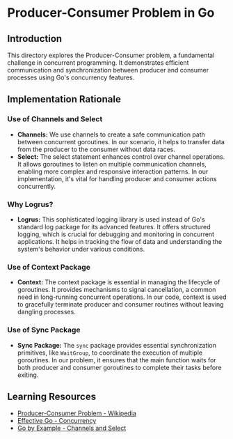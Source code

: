 # Producer-Consumer Problem in Go

## Introduction
This directory explores the Producer-Consumer problem, a fundamental challenge in concurrent programming. It demonstrates efficient communication and synchronization between producer and consumer processes using Go's concurrency features.

## Implementation Rationale

### Use of Channels and Select
- **Channels:** We use channels to create a safe communication path between concurrent goroutines. In our scenario, it helps to transfer data from the producer to the consumer without data races.
- **Select:** The select statement enhances control over channel operations. It allows goroutines to listen on multiple communication channels, enabling more complex and responsive interaction patterns. In our implementation, it's vital for handling producer and consumer actions concurrently.

### Why Logrus?
- **Logrus:** This sophisticated logging library is used instead of Go's standard log package for its advanced features. It offers structured logging, which is crucial for debugging and monitoring in concurrent applications. It helps in tracking the flow of data and understanding the system's behavior under various conditions.

### Use of Context Package
- **Context:** The context package is essential in managing the lifecycle of goroutines. It provides mechanisms to signal cancellation, a common need in long-running concurrent operations. In our code, context is used to gracefully terminate producer and consumer routines without leaving dangling processes.

### Use of Sync Package
- **Sync Package:** The `sync` package provides essential synchronization primitives, like `WaitGroup`, to coordinate the execution of multiple goroutines. In our problem, it ensures that the main function waits for both producer and consumer goroutines to complete their tasks before exiting.

## Learning Resources
- [Producer-Consumer Problem - Wikipedia](https://en.wikipedia.org/wiki/Producer%E2%80%93consumer_problem)
- [Effective Go - Concurrency](https://golang.org/doc/effective_go#concurrency)
- [Go by Example - Channels and Select](https://gobyexample.com/channels)